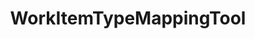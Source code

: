 ---
optionsClassName: WorkItemTypeMappingToolOptions
optionsClassFullName: MigrationTools.Tools.WorkItemTypeMappingToolOptions
configurationSamples:
- name: defaults
  order: 2
  description: 
  code: >-
    {
      "MigrationTools": {
        "Version": "16.0",
        "CommonTools": {
          "WorkItemTypeMappingTool": {
            "Enabled": "False",
            "Mappings": {
              "Source Work Item Type Name": "Target Work Item Type Name"
            }
          }
        }
      }
    }
  sampleFor: MigrationTools.Tools.WorkItemTypeMappingToolOptions
- name: sample
  order: 1
  description: 
  code: >-
    {
      "MigrationTools": {
        "Version": "16.0",
        "CommonTools": {
          "WorkItemTypeMappingTool": {
            "Enabled": "True",
            "Mappings": {
              "User Story": "Product Backlog Item"
            }
          }
        }
      }
    }
  sampleFor: MigrationTools.Tools.WorkItemTypeMappingToolOptions
- name: classic
  order: 3
  description: 
  code: >-
    {
      "$type": "WorkItemTypeMappingToolOptions",
      "Enabled": true,
      "Mappings": {
        "Source Work Item Type Name": "Target Work Item Type Name",
        "User Story": "Product Backlog Item"
      }
    }
  sampleFor: MigrationTools.Tools.WorkItemTypeMappingToolOptions
description: Provides mapping functionality for transforming work item types from source to target systems during migration, allowing different work item type names to be used in the target.
className: WorkItemTypeMappingTool
typeName: Tools
architecture: 
options:
- parameterName: Enabled
  type: Boolean
  description: If set to `true` then the tool will run. Set to `false` and the processor will not run.
  defaultValue: missing XML code comments
- parameterName: Mappings
  type: Dictionary
  description: List of work item mappings.
  defaultValue: '{}'
status: missing XML code comments
processingTarget: missing XML code comments
classFile: src/MigrationTools/Tools/WorkItemTypeMappingToolOptions.cs
optionsClassFile: src/MigrationTools/Tools/WorkItemTypeMappingToolOptions.cs

redirectFrom:
- /Reference/Tools/WorkItemTypeMappingToolOptions/
layout: reference
toc: true
permalink: /Reference/Tools/WorkItemTypeMappingTool/
title: WorkItemTypeMappingTool
categories:
- Tools
- 
topics:
- topic: notes
  path: /docs/Reference/Tools/WorkItemTypeMappingTool-notes.md
  exists: false
  markdown: ''
- topic: introduction
  path: /docs/Reference/Tools/WorkItemTypeMappingTool-introduction.md
  exists: false
  markdown: ''

---